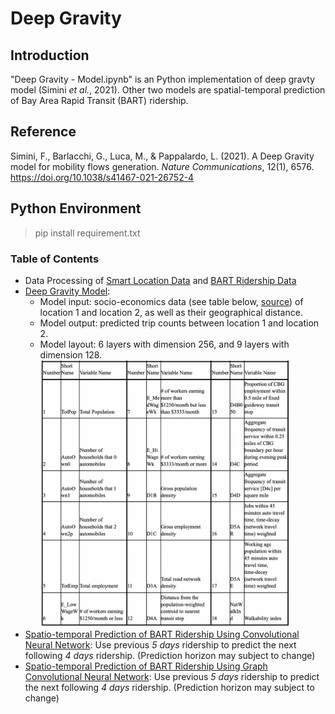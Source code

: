# Deep Gravity
## Introduction
"Deep Gravity - Model.ipynb" is an Python implementation of deep gravty model (Simini *et al.*, 2021). Other two models are spatial-temporal prediction of Bay Area Rapid Transit (BART) ridership.

## Reference
Simini, F., Barlacchi, G., Luca, M., & Pappalardo, L. (2021). A Deep Gravity model for mobility flows generation. *Nature Communications*, 12(1), 6576. https://doi.org/10.1038/s41467-021-26752-4

## Python Environment
> pip install requirement.txt

### Table of Contents
- Data Processing of [Smart Location Data](https://github.com/HaTT2018/Deep_Gravity/blob/main/Deep%20Gravity%20-%20Data%20Processing.ipynb) and [BART Ridership Data](https://github.com/HaTT2018/Deep_Gravity/blob/main/bart_data.py)
- [Deep Gravity Model](https://github.com/HaTT2018/Deep_Gravity/blob/main/Deep%20Gravity%20-%20Model.ipynb):
  - Model input: socio-economics data (see table below, [source](https://www.epa.gov/sites/default/files/2021-06/documents/epa_sld_3.0_technicaldocumentationuserguide_may2021.pdf)) of location 1 and location 2, as well as their geographical distance.
  - Model output: predicted trip counts between location 1 and location 2.
  - Model layout: 6 layers with dimension 256, and 9 layers with dimension 128.
    <img src="./imgs/features.png" width="400">
- [Spatio-temporal Prediction of BART Ridership Using Convolutional Neural Network](https://github.com/HaTT2018/Deep_Gravity/blob/main/Deep%20Gravity%20-%20Model%20-%20Conv.ipynb): Use previous *5 days* ridership to predict the next following *4 days* ridership. (Prediction horizon may subject to change)
- [Spatio-temporal Prediction of BART Ridership Using Graph Convolutional Neural Network](https://github.com/HaTT2018/Deep_Gravity/blob/main/Deep%20Gravity%20-%20Model%20-%20ConvGraph.ipynb): Use previous *5 days* ridership to predict the next following *4 days* ridership. (Prediction horizon may subject to change)
